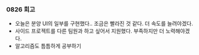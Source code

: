 ### 0826 회고

- 오늘은 분양 UI의 일부를 구현했다.. 조금은 빨라진 것 같다. 더 속도를 늘려야겠다.
- 사이드 프로젝트를 다른 팀원과 하고 싶어서 지원했다. 부족하지만 더 노력해야겠다.
- 알고리즘도 틈틈하게 공부하기 